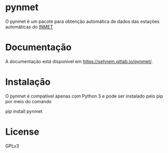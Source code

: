 pynmet
============


O pynmet é um pacote para obtenção automática de dados das estações automáticas do [INMET](http://www.inmet.gov.br/portal/index.php?r=estacoes/estacoesautomaticas)


Documentação
=============

A documentação está disponível em https://sehnem.gitlab.io/pynmet/.


Instalação
============

O pynmet é compatível apenas com Python 3 e pode ser instalado pelo pip por meio do comando

pip install pynmet



License
=======

GPLv3
